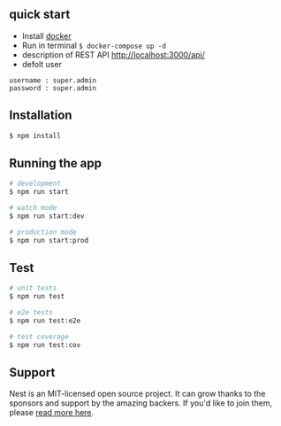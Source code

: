 ## quick start

- Install [docker](https://docs.docker.com/engine/install/)
- Run in terminal `$ docker-compose up -d `
- description of REST API [http://localhost:3000/api/](http://localhost:3000/api/)
- defolt user
``` 
username : super.admin
password : super.admin
```



## Installation

```bash
$ npm install
```

## Running the app

```bash
# development
$ npm run start

# watch mode
$ npm run start:dev

# production mode
$ npm run start:prod
```

## Test

```bash
# unit tests
$ npm run test

# e2e tests
$ npm run test:e2e

# test coverage
$ npm run test:cov
```

## Support

Nest is an MIT-licensed open source project. It can grow thanks to the sponsors and support by the amazing backers. If you'd like to join them, please [read more here](https://docs.nestjs.com/support).

